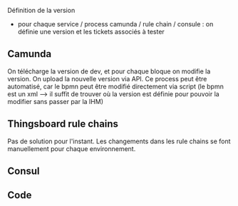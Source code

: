 
Définition de la version
- pour chaque service / process camunda / rule chain / consule : on définie une version et les tickets associés à tester

## Camunda

On télécharge la version de dev, et pour chaque bloque on modifie la version.
On upload la nouvelle version via API.
Ce process peut être automatisé, car le bpmn peut être modifié directement via script (le bpmn est un xml --> il suffit de trouver où la version est définie pour pouvoir la modifier sans passer par la IHM)

## Thingsboard rule chains

Pas de solution pour l'instant. Les changements dans les rule chains se font manuellement pour chaque environnement.

## Consul


## Code

